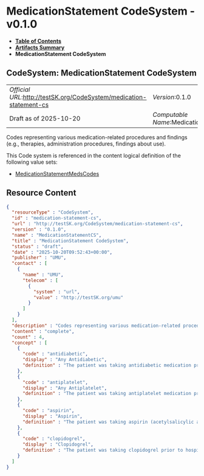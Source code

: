 # MedicationStatement CodeSystem - v0.1.0

* [**Table of Contents**](toc.md)
* [**Artifacts Summary**](artifacts.md)
* **MedicationStatement CodeSystem**

## CodeSystem: MedicationStatement CodeSystem 

| | |
| :--- | :--- |
| *Official URL*:http://testSK.org/CodeSystem/medication-statement-cs | *Version*:0.1.0 |
| Draft as of 2025-10-20 | *Computable Name*:MedicationStatementCS |

 
Codes representing various medication-related procedures and findings (e.g., therapies, administration procedures, findings about use). 

 This Code system is referenced in the content logical definition of the following value sets: 

* [MedicationStatementMedsCodes](ValueSet-medicationStatement-meds-codes-vs.md)



## Resource Content

```json
{
  "resourceType" : "CodeSystem",
  "id" : "medication-statement-cs",
  "url" : "http://testSK.org/CodeSystem/medication-statement-cs",
  "version" : "0.1.0",
  "name" : "MedicationStatementCS",
  "title" : "MedicationStatement CodeSystem",
  "status" : "draft",
  "date" : "2025-10-20T09:52:43+00:00",
  "publisher" : "UMU",
  "contact" : [
    {
      "name" : "UMU",
      "telecom" : [
        {
          "system" : "url",
          "value" : "http://testSK.org/umu"
        }
      ]
    }
  ],
  "description" : "Codes representing various medication-related procedures and findings (e.g., therapies, administration procedures, findings about use).",
  "content" : "complete",
  "count" : 4,
  "concept" : [
    {
      "code" : "antidiabetic",
      "display" : "Any Antidiabetic",
      "definition" : "The patient was taking antidiabetic medication prior to hospital admission or before the stroke event"
    },
    {
      "code" : "antiplatelet",
      "display" : "Any Antiplatelet",
      "definition" : "The patient was taking antiplatelet medication prior to hospital admission or before the stroke event"
    },
    {
      "code" : "aspirin",
      "display" : "Aspirin",
      "definition" : "The patient was taking aspirin (acetylsalicylic acid) prior to hospital admission or before the stroke event"
    },
    {
      "code" : "clopidogrel",
      "display" : "Clopidogrel",
      "definition" : "The patient was taking clopidogrel prior to hospital admission or before the stroke event"
    }
  ]
}

```
